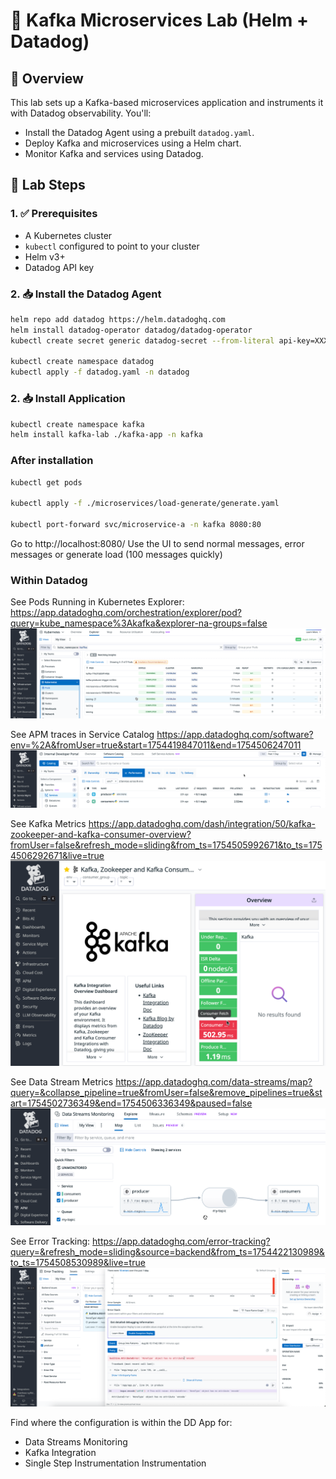 # 🧪 Kafka Microservices Lab (Helm + Datadog)

## 📘 Overview

This lab sets up a Kafka-based microservices application and instruments it with Datadog observability. You'll:

- Install the Datadog Agent using a prebuilt `datadog.yaml`.
- Deploy Kafka and microservices using a Helm chart.
- Monitor Kafka and services using Datadog.

## 🚀 Lab Steps

### 1. ✅ Prerequisites
- A Kubernetes cluster
- `kubectl` configured to point to your cluster
- Helm v3+
- Datadog API key


### 2. 📥 Install the Datadog Agent

```bash
helm repo add datadog https://helm.datadoghq.com
helm install datadog-operator datadog/datadog-operator
kubectl create secret generic datadog-secret --from-literal api-key=XXXXXXXXXXXXXXXXXXXXXXXXXXXXXXXX

kubectl create namespace datadog
kubectl apply -f datadog.yaml -n datadog
```

### 2. 📥 Install Application
```bash
kubectl create namespace kafka
helm install kafka-lab ./kafka-app -n kafka
```
### After installation
```bash
kubectl get pods

kubectl apply -f ./microservices/load-generate/generate.yaml

kubectl port-forward svc/microservice-a -n kafka 8080:80
```

Go to http://localhost:8080/ Use the UI to send normal messages, error messages or generate load (100 messages quickly)

### Within Datadog 

See Pods Running in Kubernetes Explorer: 
https://app.datadoghq.com/orchestration/explorer/pod?query=kube_namespace%3Akafka&explorer-na-groups=false 
![alt text](image.png)


See APM traces in Service Catalog
https://app.datadoghq.com/software?env=%2A&fromUser=true&start=1754419847011&end=1754506247011
![alt text](image-1.png)


See Kafka Metrics 
https://app.datadoghq.com/dash/integration/50/kafka-zookeeper-and-kafka-consumer-overview?fromUser=false&refresh_mode=sliding&from_ts=1754505992671&to_ts=1754506292671&live=true
![alt text](image-2.png)


See Data Stream Metrics 
https://app.datadoghq.com/data-streams/map?query=&collapse_pipeline=true&fromUser=false&remove_pipelines=true&start=1754502736349&end=1754506336349&paused=false
![alt text](image-3.png)

See Error Tracking: 
https://app.datadoghq.com/error-tracking?query=&refresh_mode=sliding&source=backend&from_ts=1754422130989&to_ts=1754508530989&live=true
![alt text](image-4.png)


Find where the configuration is within the DD App for:
- Data Streams Monitoring
- Kafka Integration 
- Single Step Instrumentation Instrumentation


